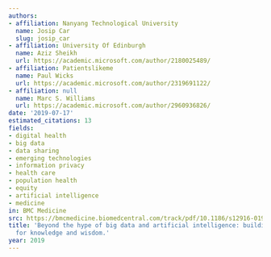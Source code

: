 ```yaml
---
authors:
- affiliation: Nanyang Technological University
  name: Josip Car
  slug: josip_car
- affiliation: University Of Edinburgh
  name: Aziz Sheikh
  url: https://academic.microsoft.com/author/2180025489/
- affiliation: Patientslikeme
  name: Paul Wicks
  url: https://academic.microsoft.com/author/2319691122/
- affiliation: null
  name: Marc S. Williams
  url: https://academic.microsoft.com/author/2960936826/
date: '2019-07-17'
estimated_citations: 13
fields:
- digital health
- big data
- data sharing
- emerging technologies
- information privacy
- health care
- population health
- equity
- artificial intelligence
- medicine
in: BMC Medicine
src: https://bmcmedicine.biomedcentral.com/track/pdf/10.1186/s12916-019-1382-x
title: 'Beyond the hype of big data and artificial intelligence: building foundations
  for knowledge and wisdom.'
year: 2019
---
```

